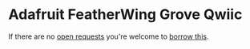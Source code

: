 # Adafruit FeatherWing Grove Qwiic
If there are no [open requests](../../../../issues?q=is%3Aissue+is%3Aopen+%22Adafruit+FeatherWing+Grove+Qwiic%22+in%3Atitle) you're welcome to [borrow this](../../../../issues/new?title=Borrow+request+for+Adafruit+FeatherWing+Grove+Qwiic&body=1+piece+of+%5Bthis%5D%28..%2Fblob%2Fmain%2F.%2FHardware%2FModules%2FAdafruit_FeatherWing_Grove_Qwiic.md%29+for+~2+weeks.).